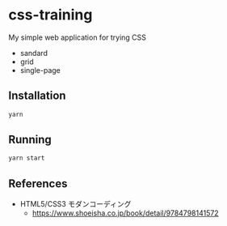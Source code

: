 # css-training

My simple web application for trying CSS

* sandard
* grid
* single-page

## Installation

```bash
yarn
```

## Running

```bash
yarn start
```

## References

* HTML5/CSS3 モダンコーディング
  * https://www.shoeisha.co.jp/book/detail/9784798141572